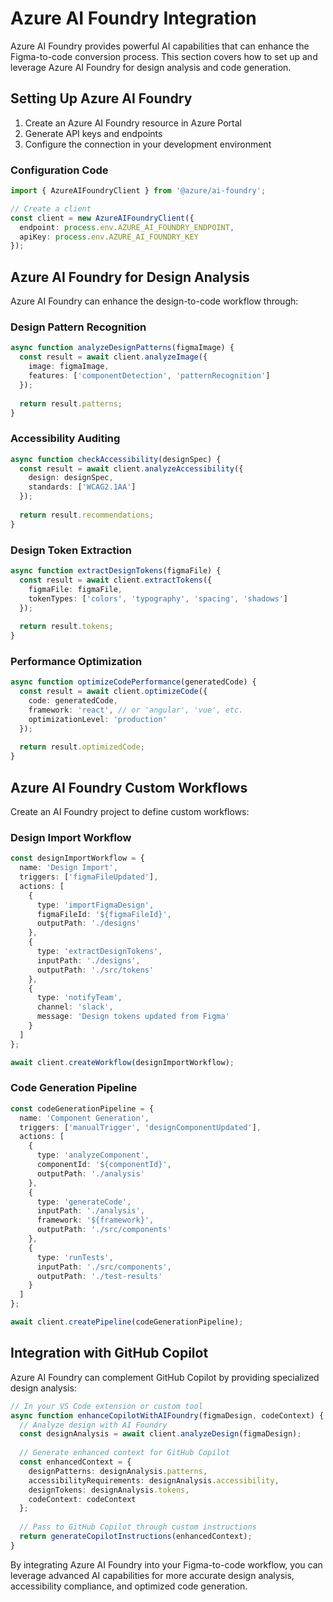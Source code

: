 # Azure AI Foundry Integration

Azure AI Foundry provides powerful AI capabilities that can enhance the Figma-to-code conversion process. This section covers how to set up and leverage Azure AI Foundry for design analysis and code generation.

## Setting Up Azure AI Foundry

1. Create an Azure AI Foundry resource in Azure Portal
2. Generate API keys and endpoints
3. Configure the connection in your development environment

### Configuration Code

```typescript
import { AzureAIFoundryClient } from '@azure/ai-foundry';

// Create a client
const client = new AzureAIFoundryClient({
  endpoint: process.env.AZURE_AI_FOUNDRY_ENDPOINT,
  apiKey: process.env.AZURE_AI_FOUNDRY_KEY
});
```

## Azure AI Foundry for Design Analysis

Azure AI Foundry can enhance the design-to-code workflow through:

### Design Pattern Recognition

```typescript
async function analyzeDesignPatterns(figmaImage) {
  const result = await client.analyzeImage({
    image: figmaImage,
    features: ['componentDetection', 'patternRecognition']
  });
  
  return result.patterns;
}
```

### Accessibility Auditing

```typescript
async function checkAccessibility(designSpec) {
  const result = await client.analyzeAccessibility({
    design: designSpec,
    standards: ['WCAG2.1AA']
  });
  
  return result.recommendations;
}
```

### Design Token Extraction

```typescript
async function extractDesignTokens(figmaFile) {
  const result = await client.extractTokens({
    figmaFile: figmaFile,
    tokenTypes: ['colors', 'typography', 'spacing', 'shadows']
  });
  
  return result.tokens;
}
```

### Performance Optimization

```typescript
async function optimizeCodePerformance(generatedCode) {
  const result = await client.optimizeCode({
    code: generatedCode,
    framework: 'react', // or 'angular', 'vue', etc.
    optimizationLevel: 'production'
  });
  
  return result.optimizedCode;
}
```

## Azure AI Foundry Custom Workflows

Create an AI Foundry project to define custom workflows:

### Design Import Workflow

```typescript
const designImportWorkflow = {
  name: 'Design Import',
  triggers: ['figmaFileUpdated'],
  actions: [
    {
      type: 'importFigmaDesign',
      figmaFileId: '${figmaFileId}',
      outputPath: './designs'
    },
    {
      type: 'extractDesignTokens',
      inputPath: './designs',
      outputPath: './src/tokens'
    },
    {
      type: 'notifyTeam',
      channel: 'slack',
      message: 'Design tokens updated from Figma'
    }
  ]
};

await client.createWorkflow(designImportWorkflow);
```

### Code Generation Pipeline

```typescript
const codeGenerationPipeline = {
  name: 'Component Generation',
  triggers: ['manualTrigger', 'designComponentUpdated'],
  actions: [
    {
      type: 'analyzeComponent',
      componentId: '${componentId}',
      outputPath: './analysis'
    },
    {
      type: 'generateCode',
      inputPath: './analysis',
      framework: '${framework}',
      outputPath: './src/components'
    },
    {
      type: 'runTests',
      inputPath: './src/components',
      outputPath: './test-results'
    }
  ]
};

await client.createPipeline(codeGenerationPipeline);
```

## Integration with GitHub Copilot

Azure AI Foundry can complement GitHub Copilot by providing specialized design analysis:

```typescript
// In your VS Code extension or custom tool
async function enhanceCopilotWithAIFoundry(figmaDesign, codeContext) {
  // Analyze design with AI Foundry
  const designAnalysis = await client.analyzeDesign(figmaDesign);
  
  // Generate enhanced context for GitHub Copilot
  const enhancedContext = {
    designPatterns: designAnalysis.patterns,
    accessibilityRequirements: designAnalysis.accessibility,
    designTokens: designAnalysis.tokens,
    codeContext: codeContext
  };
  
  // Pass to GitHub Copilot through custom instructions
  return generateCopilotInstructions(enhancedContext);
}
```

By integrating Azure AI Foundry into your Figma-to-code workflow, you can leverage advanced AI capabilities for more accurate design analysis, accessibility compliance, and optimized code generation.

